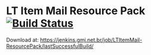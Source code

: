 # LT Item Mail Resource Pack [![Build Status](https://jenkins.gmj.net.br/job/LTItemMail-ResourcePack/badge/icon)](https://jenkins.gmj.net.br/job/LTItemMail-ResourcePack/)

Download at: https://jenkins.gmj.net.br/job/LTItemMail-ResourcePack/lastSuccessfulBuild/
